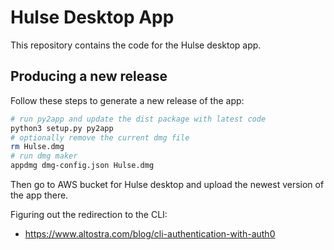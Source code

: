 # Hulse Desktop App
This repository contains the code for the Hulse desktop app. 

## Producing a new release
Follow these steps to generate a new release of the app:
```bash
# run py2app and update the dist package with latest code
python3 setup.py py2app 
# optionally remove the current dmg file
rm Hulse.dmg
# run dmg maker
appdmg dmg-config.json Hulse.dmg
```

Then go to AWS bucket for Hulse desktop and upload the newest version of the app there.

Figuring out the redirection to the CLI:
- https://www.altostra.com/blog/cli-authentication-with-auth0